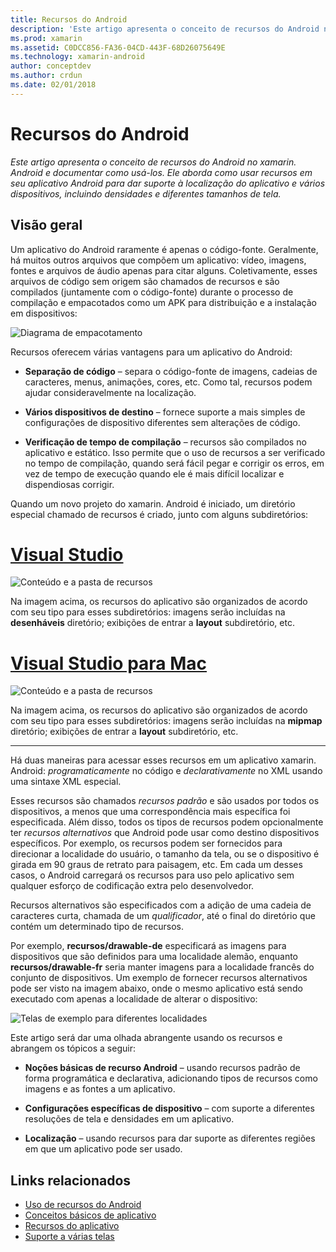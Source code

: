 ```yaml
---
title: Recursos do Android
description: 'Este artigo apresenta o conceito de recursos do Android no xamarin. Android e documentar como usá-los. Ele aborda como usar recursos em seu aplicativo Android para dar suporte à localização do aplicativo e vários dispositivos, incluindo densidades e diferentes tamanhos de tela.'
ms.prod: xamarin
ms.assetid: C0DCC856-FA36-04CD-443F-68D26075649E
ms.technology: xamarin-android
author: conceptdev
ms.author: crdun
ms.date: 02/01/2018
---
```


# <a name="android-resources"></a>Recursos do Android

_Este artigo apresenta o conceito de recursos do Android no xamarin. Android e documentar como usá-los. Ele aborda como usar recursos em seu aplicativo Android para dar suporte à localização do aplicativo e vários dispositivos, incluindo densidades e diferentes tamanhos de tela._


## <a name="overview"></a>Visão geral

Um aplicativo do Android raramente é apenas o código-fonte. Geralmente, há muitos outros arquivos que compõem um aplicativo: vídeo, imagens, fontes e arquivos de áudio apenas para citar alguns. Coletivamente, esses arquivos de código sem origem são chamados de recursos e são compilados (juntamente com o código-fonte) durante o processo de compilação e empacotados como um APK para distribuição e a instalação em dispositivos:

![Diagrama de empacotamento](images/packaging-diagram.png)

Recursos oferecem várias vantagens para um aplicativo do Android:

-  **Separação de código** &ndash; separa o código-fonte de imagens, cadeias de caracteres, menus, animações, cores, etc. Como tal, recursos podem ajudar consideravelmente na localização.

-  **Vários dispositivos de destino** &ndash; fornece suporte a mais simples de configurações de dispositivo diferentes sem alterações de código.

-  **Verificação de tempo de compilação** &ndash; recursos são compilados no aplicativo e estático. Isso permite que o uso de recursos a ser verificado no tempo de compilação, quando será fácil pegar e corrigir os erros, em vez de tempo de execução quando ele é mais difícil localizar e dispendiosas corrigir.

Quando um novo projeto do xamarin. Android é iniciado, um diretório especial chamado de recursos é criado, junto com alguns subdiretórios:

# <a name="visual-studiotabwindows"></a>[Visual Studio](#tab/windows)

![Conteúdo e a pasta de recursos](images/resources-folder-vs.png)

Na imagem acima, os recursos do aplicativo são organizados de acordo com seu tipo para esses subdiretórios: imagens serão incluídas na **desenháveis** diretório; exibições de entrar a **layout** subdiretório, etc.
 
# <a name="visual-studio-for-mactabmacos"></a>[Visual Studio para Mac](#tab/macos)

![Conteúdo e a pasta de recursos](images/resources-folder-xs.png)

Na imagem acima, os recursos do aplicativo são organizados de acordo com seu tipo para esses subdiretórios: imagens serão incluídas na **mipmap** diretório; exibições de entrar a **layout** subdiretório, etc.
 
-----

Há duas maneiras para acessar esses recursos em um aplicativo xamarin. Android: *programaticamente* no código e *declarativamente* no XML usando uma sintaxe XML especial.

Esses recursos são chamados *recursos padrão* e são usados por todos os dispositivos, a menos que uma correspondência mais específica foi especificada. Além disso, todos os tipos de recursos podem opcionalmente ter *recursos alternativos* que Android pode usar como destino dispositivos específicos. Por exemplo, os recursos podem ser fornecidos para direcionar a localidade do usuário, o tamanho da tela, ou se o dispositivo é girada em 90 graus de retrato para paisagem, etc. Em cada um desses casos, o Android carregará os recursos para uso pelo aplicativo sem qualquer esforço de codificação extra pelo desenvolvedor.

Recursos alternativos são especificados com a adição de uma cadeia de caracteres curta, chamada de um *qualificador*, até o final do diretório que contém um determinado tipo de recursos.

Por exemplo, **recursos/drawable-de** especificará as imagens para dispositivos que são definidos para uma localidade alemão, enquanto **recursos/drawable-fr** seria manter imagens para a localidade francês do conjunto de dispositivos. Um exemplo de fornecer recursos alternativos pode ser visto na imagem abaixo, onde o mesmo aplicativo está sendo executado com apenas a localidade de alterar o dispositivo:

![Telas de exemplo para diferentes localidades](images/localized-screenshots.png)

Este artigo será dar uma olhada abrangente usando os recursos e abrangem os tópicos a seguir:

-  **Noções básicas de recurso Android** &ndash; usando recursos padrão de forma programática e declarativa, adicionando tipos de recursos como imagens e as fontes a um aplicativo.

-  **Configurações específicas de dispositivo** &ndash; com suporte a diferentes resoluções de tela e densidades em um aplicativo.

-  **Localização** &ndash; usando recursos para dar suporte as diferentes regiões em que um aplicativo pode ser usado.


## <a name="related-links"></a>Links relacionados

- [Uso de recursos do Android](~/android/app-fundamentals/resources-in-android/android-assets.md)
- [Conceitos básicos de aplicativo](https://developer.android.com/guide/topics/fundamentals.html)
- [Recursos do aplicativo](https://developer.android.com/guide/topics/resources/index.html)
- [Suporte a várias telas](https://developer.android.com/guide/practices/screens_support.html)
